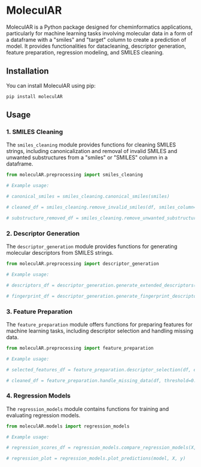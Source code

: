 # MoleculAR

MoleculAR is a Python package designed for cheminformatics applications, particularly for machine learning tasks involving molecular data in a form of a dataframe with a "smiles" and "target" column to create a prediction of model. It provides functionalities for datacleaning, descriptor generation, feature preparation, regression modeling, and SMILES cleaning.

## Installation

You can install MoleculAR using pip:

```
pip install moleculAR
```

## Usage

### 1. SMILES Cleaning

The `smiles_cleaning` module provides functions for cleaning SMILES strings, including canonicalization and removal of invalid SMILES and unwanted substructures from a "smiles" or "SMILES" column in a dataframe.

```python
from moleculAR.preprocessing import smiles_cleaning

# Example usage:

# canonical_smiles = smiles_cleaning.canonical_smiles(smiles)

# cleaned_df = smiles_cleaning.remove_invalid_smiles(df, smiles_column='SMILES')

# substructure_removed_df = smiles_cleaning.remove_unwanted_substructures(df, smiles_column='SMILES', substructure_smiles="C(=O)N")
```

### 2. Descriptor Generation

The `descriptor_generation` module provides functions for generating molecular descriptors from SMILES strings.

```python
from moleculAR.preprocessing import descriptor_generation

# Example usage:

# descriptors_df = descriptor_generation.generate_extended_descriptors(df, smiles_column='SMILES')

# fingerprint_df = descriptor_generation.generate_fingerprint_descriptors(df, smiles_column='SMILES', fingerprint_type='Morgan', n_bits=2048)
```

### 3. Feature Preparation

The `feature_preparation` module offers functions for preparing features for machine learning tasks, including descriptor selection and handling missing data.

```python
from moleculAR.preprocessing import feature_preparation

# Example usage:

# selected_features_df = feature_preparation.descriptor_selection(df, exclude_columns=['Target', "smiles], min_variance=0.05, max_correlation=0.9)

# cleaned_df = feature_preparation.handle_missing_data(df, threshold=0.8, fill_method='mean')
```

### 4. Regression Models

The `regression_models` module contains functions for training and evaluating regression models.

```python
from moleculAR.models import regression_models

# Example usage:

# regression_scores_df = regression_models.compare_regression_models(X, y)

# regression_plot = regression_models.plot_predictions(model, X, y)
```